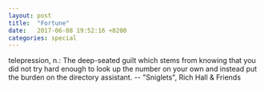 ```yaml
---
layout: post
title:  "Fortune"
date:   2017-06-08 19:52:16 +0200
categories: special
---
```


telepression, n.:
	The deep-seated guilt which stems from knowing that you did not try
	hard enough to look up the number on your own and instead put the
	burden on the directory assistant.
		-- "Sniglets", Rich Hall & Friends
